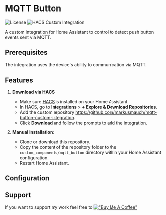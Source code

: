 # MQTT Button

![License](https://img.shields.io/badge/license-MIT-green)
![HACS Custom Integration](https://img.shields.io/badge/HACS-Custom-orange.svg)

A custom integration for Home Assistant to control to detect push button events sent via MQTT.

## Prerequisites

The integration uses the device's ability to communication via MQTT.

## Features

1. **Download via HACS**:
   - Make sure [HACS](https://hacs.xyz/) is installed on your Home Assistant.
   - In HACS, go to **Integrations** > **+ Explore & Download Repositories**.
   - Add the custom repository https://github.com/markusmauch/mqtt-button-custom-integration.
   - Click **Download** and follow the prompts to add the integration.

2. **Manual Installation**:
   - Clone or download this repository.
   - Copy the content of the repository folder to the `custom_components/mqtt_button` directory within your Home Assistant configuration.
   - Restart Home Assistant.

## Configuration

## Support
If you want to support my work feel free to
[!["Buy Me A Coffee"](https://www.buymeacoffee.com/assets/img/custom_images/orange_img.png)](https://www.buymeacoffee.com/markusmauch)